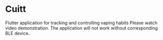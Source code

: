 # Cuitt

Flutter application for tracking and controlling vaping habits
Please watch video demonstration.  The application will not work without corresponding BLE device.
